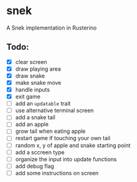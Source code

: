 # snek
A Snek implementation in Rusterino

## Todo:
- [x] clear screen
- [x] draw playing area
- [x] draw snake
- [x] make snake move
- [x] handle inputs
- [x] exit game
- [ ] add an `updatable` trait
- [ ] use alternative terminal screen
- [ ] add a snake tail
- [ ] add an apple
- [ ] grow tail when eating apple
- [ ] restart game if touching your own tail
- [ ] random x, y of apple and snake starting point
- [ ] add a sccreen type
- [ ] organize the input into update functions
- [ ] add debug flag
- [ ] add some instructions on screen
